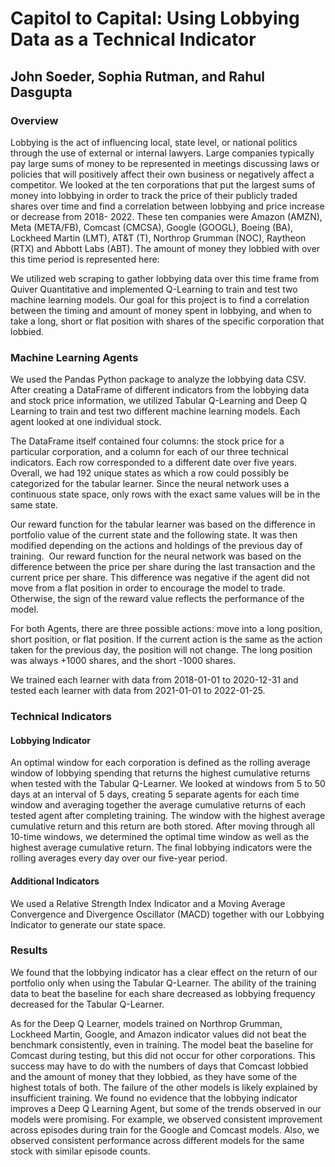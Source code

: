 # Capitol to Capital: Using Lobbying Data as a Technical Indicator
## John Soeder, Sophia Rutman, and Rahul Dasgupta

### Overview
Lobbying is the act of influencing local, state level, or national politics through the use of external or internal lawyers. Large companies typically pay large sums of money to be represented in meetings discussing laws or policies that will positively affect their own business or negatively affect a competitor.  We looked at the ten corporations that put the largest sums of money into lobbying in order to track the price of their publicly traded shares over time and find a correlation between lobbying and price increase or decrease from 2018- 2022. These ten companies were Amazon (AMZN), Meta (META/FB), Comcast (CMCSA), Google (GOOGL),  Boeing (BA), Lockheed Martin (LMT), AT&T (T), Northrop Grumman (NOC), Raytheon (RTX) and Abbott Labs (ABT). The amount of money they lobbied with over this time period is represented here: ​

We utilized web scraping to gather lobbying data over this time frame from Quiver Quantitative and implemented Q-Learning to train and test two machine learning models. Our goal for this project is to find a correlation between the timing and amount of money spent in lobbying, and when to take a long, short or flat position with shares of the specific corporation that lobbied. ​

### Machine Learning Agents

We used the Pandas Python package to analyze the lobbying data CSV. After creating a DataFrame of different indicators from the lobbying data and stock price information, we utilized Tabular Q-Learning and  Deep Q Learning to train and test two different machine learning models. Each agent looked at one individual stock. ​

The DataFrame itself contained four columns: the stock price for a particular corporation, and a column for each of our three technical indicators. Each row corresponded to a different date over five years. Overall, we had 192 unique states as which a row could possibly be categorized for the tabular learner. Since the neural network uses a continuous state space, only rows with the exact same values will be in the same state. ​

Our reward function for the tabular learner was based on the difference in portfolio value of the current state and the following state. It was then modified depending on the actions and holdings of the previous day of training.
​
Our reward function for the neural network was based on the difference between the price per share during the last transaction and the current price per share. This difference was negative if the agent did not move from a flat position in order to encourage the model to trade. Otherwise, the sign of the reward value reflects the performance of the model.​

For both Agents, there are three possible actions: move into a long position, short position, or flat position. If the current action is the same as the action taken for the previous day, the position will not change. The long position was always +1000 shares, and the short -1000 shares. ​

We trained each learner with data from 2018-01-01 to 2020-12-31 and tested each learner with data from 2021-01-01 to 2022-01-25. ​

### Technical Indicators
#### Lobbying Indicator
An optimal window for each corporation is defined as the rolling average window of lobbying spending that returns the highest cumulative returns when tested with the Tabular Q-Learner. We looked at windows from 5 to 50 days at an interval of 5 days, creating 5 separate agents for each time window and averaging together the average cumulative returns of each tested agent after completing training. The window with the highest average cumulative return and this return are both stored. After moving through all 10-time windows, we determined the optimal time window as well as the highest average cumulative return. The final lobbying indicators were the rolling averages every day over our five-year period. 

#### Additional Indicators
We used a Relative Strength Index Indicator and a Moving Average Convergence and Divergence Oscillator (MACD) together with our Lobbying Indicator to generate our state space.

### Results
We found that the lobbying indicator has a clear effect on the return of our portfolio only when using the Tabular Q-Learner. The ability of the training data to beat the baseline for each share decreased as lobbying frequency decreased for the Tabular Q-Learner.

As for the Deep Q Learner, models trained on Northrop Grumman, Lockheed Martin, Google, and Amazon indicator values did not beat the benchmark consistently, even in training. The model beat the baseline for Comcast during testing, but this did not occur for other corporations. This success may have to do with the numbers of days that Comcast lobbied and the amount of money that they lobbied, as they have some of the highest totals of both. The failure of the other models is likely explained by insufficient training. We found no evidence that the lobbying indicator improves a Deep Q Learning Agent, but some of the trends observed in our models were promising. For example, we observed consistent improvement across episodes during train for the Google and Comcast models. Also, we observed consistent performance across different models for the same stock with similar episode counts.​

